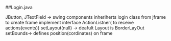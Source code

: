 ##Login.java

JButton, JTextField -> swing components 
inheriherts login class from jframe to create frame   implement interface ActionListner( to receive actions(events))
setLayout(null) -> deafult Layout is BorderLayOut
setBounds-> defines position(cordinates) on frame 
